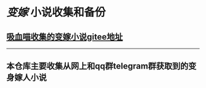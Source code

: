 # *变嫁* 小说收集和备份
## [吸血喵收集的变嫁小说gitee地址](https://gitee.com/akabc23333/akabc23333/tree/resources/)
---
## 本仓库主要收集从网上和qq群telegram群获取到的变身嫁人小说
